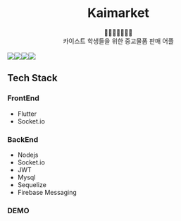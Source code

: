<h1 align="center">Kaimarket</h1>
<div align="center">
  👩🎁🎁🎁🎁🎁👨
</div>
<div align="center">
  카이스트 학생들을 위한 중고물품 판매 어플
</div>

<br/>
<div align="center" style="display:flex;">
  <img src="https://img.shields.io/static/v1?label=KAIST&message=Market&color=orange" />
  <img src="https://img.shields.io/github/languages/top/beygee/kaimarket" />
  <img src="https://img.shields.io/github/commit-activity/m/beygee/kaimarket"/>
  <img src="https://img.shields.io/github/last-commit/beygee/kaimarket"/>
</div>

## Tech Stack

### FrontEnd

- Flutter
- Socket.io

### BackEnd

- Nodejs
- Socket.io
- JWT
- Mysql
- Sequelize
- Firebase Messaging

### DEMO

<div style="display:flex" align="center">
  <!-- <img src="https://github.com/LoakickBangu/madcamp_week_3/blob/master/images/1.gif" width="150">
  <img src="https://github.com/LoakickBangu/madcamp_week_3/blob/master/images/2.gif" width="150">
  <img src="https://github.com/LoakickBangu/madcamp_week_3/blob/master/images/3.gif" width="150">
  <img src="https://github.com/LoakickBangu/madcamp_week_3/blob/master/images/4.gif" width="150">
  <img src="https://github.com/LoakickBangu/madcamp_week_3/blob/master/images/5.gif" width="150"> -->
</div>
